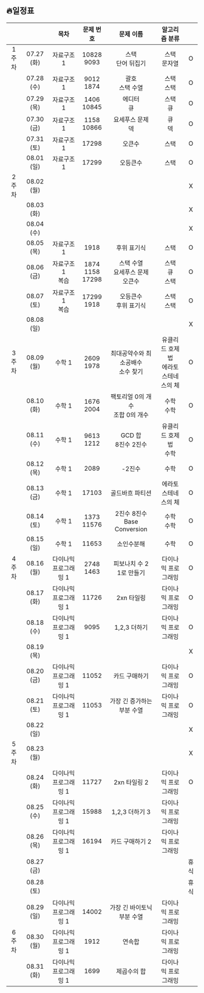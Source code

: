 ## 🔥일정표

|||목차|문제 번호|문제 이름|알고리즘 분류||
|:---:|:---:|:---:|:---:|:---:|:---:|:---:|
|1주차  |07.27 (화) |자료구조 1|10828<br>9093|스택<br>단어 뒤집기|스택<br>문자열|O|
|       |07.28 (수) |자료구조 1|9012<br>1874|괄호<br>스택 수열|스택<br>스택|O|
|       |07.29 (목) |자료구조 1|1406<br>10845|에디터<br>큐|스택<br>큐|O|
|       |07.30 (금) |자료구조 1|1158<br>10866|요세푸스 문제<br>덱|큐<br>덱|O|
|       |07.31 (토) |자료구조 1|17298|오큰수|스택|O|
|       |08.01 (일) |자료구조 1|17299|오등큰수|스택|O|
|2주차  |08.02 (월) |||||X|
|       |08.03 (화) |||||X|
|       |08.04 (수) |||||X|
|       |08.05 (목) |자료구조 1|1918|후위 표기식|스택|O|
|       |08.06 (금) |자료구조 1<br>복습|1874<br>1158<br>17298|스택 수열<br>요세푸스 문제<br>오큰수|스택<br>큐<br>스택|O|
|       |08.07 (토) |자료구조 1<br>복습|17299<br>1918|오등큰수<br>후위 표기식|스택<br>스택|O|
|       |08.08 (일) |||||X|
|3주차  |08.09 (월) |수학 1    |2609<br>1978|최대공약수와 최소공배수<br>소수 찾기|유클리드 호제법<br>에라토스테네스의 체|O|
|       |08.10 (화) |수학 1    |1676<br>2004|팩토리얼 0의 개수<br>조합 0의 개수|수학<br>수학|O|
|       |08.11 (수) |수학 1    |9613<br>1212|GCD 합<br>8진수 2진수|유클리드 호제법<br>수학|O|
|       |08.12 (목) |수학 1    |2089|-2진수|수학|O|
|       |08.13 (금) |수학 1    |17103|골드바흐 파티션|에라토스테네스의 체|O|
|       |08.14 (토) |수학 1    |1373<br>11576|2진수 8진수<br>Base Conversion|수학<br>수학|O|
|       |08.15 (일) |수학 1    |11653|소인수분해|수학|O|
|4주차  |08.16 (월) |다이나믹 프로그래밍 1 |2748<br>1463|피보나치 수 2<br>1로 만들기|다이나믹 프로그래밍|O|
|       |08.17 (화) |다이나믹 프로그래밍 1 |11726|2xn 타일링|다이나믹 프로그래밍|O|
|       |08.18 (수) |다이나믹 프로그래밍 1 |9095|1,2,3 더하기|다이나믹 프로그래밍|O|
|       |08.19 (목) |||||X|
|       |08.20 (금) |다이나믹 프로그래밍 1 |11052|카드 구매하기|다이나믹 프로그래밍|O|
|       |08.21 (토) |다이나믹 프로그래밍 1 |11053|가장 긴 증가하는 부분 수열|다이나믹 프로그래밍|O|
|       |08.22 (일) |||||X|
|5주차  |08.23 (월) |||||X|
|       |08.24 (화) |다이나믹 프로그래밍 1 |11727|2xn 타일링 2|다이나믹 프로그래밍|O|
|       |08.25 (수) |다이나믹 프로그래밍 1 |15988|1,2,3 더하기 3|다이나믹 프로그래밍||
|       |08.26 (목) |다이나믹 프로그래밍 1 |16194|카드 구매하기 2|다이나믹 프로그래밍||
|       |08.27 (금) |||||휴식|
|       |08.28 (토) |||||휴식|
|       |08.29 (일) |다이나믹 프로그래밍 1 |14002|가장 긴 바이토닉 부분 수열|다이나믹 프로그래밍||
|6주차  |08.30 (월) |다이나믹 프로그래밍 1 |1912|연속합|다이나믹 프로그래밍||
|       |08.31 (화) |다이나믹 프로그래밍 1 |1699|제곱수의 합|다이나믹 프로그래밍||

